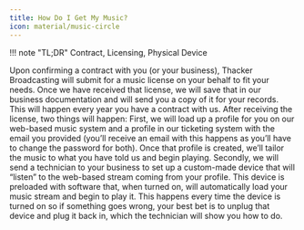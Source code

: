 ```yaml
---
title: How Do I Get My Music?
icon: material/music-circle
---
```


!!! note "TL;DR"
    Contract, Licensing, Physical Device

Upon confirming a contract with you (or your business), Thacker Broadcasting will submit for a music license on your behalf to fit your needs. Once we have received that license, we will save that in our business documentation and will send you a copy of it for your records. This will happen every year you have a contract with us. After receiving the license, two things will happen: First, we will load up a profile for you on our web-based music system and a profile in our ticketing system with the email you provided (you’ll receive an email with this happens as you’ll have to change the password for both). Once that profile is created, we’ll tailor the music to what you have told us and begin playing. Secondly, we will send a technician to your business to set up a custom-made device that will “listen” to the web-based stream coming from your profile. This device is preloaded with software that, when turned on, will automatically load your music stream and begin to play it. This happens every time the device is turned on so if something goes wrong, your best bet is to unplug that device and plug it back in, which the technician will show you how to do.